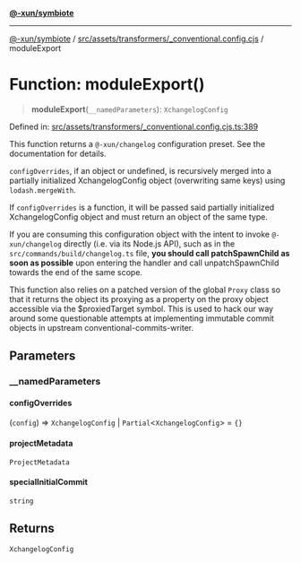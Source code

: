 [**@-xun/symbiote**](../../../../../README.md)

***

[@-xun/symbiote](../../../../../README.md) / [src/assets/transformers/\_conventional.config.cjs](../README.md) / moduleExport

# Function: moduleExport()

> **moduleExport**(`__namedParameters`): `XchangelogConfig`

Defined in: [src/assets/transformers/\_conventional.config.cjs.ts:389](https://github.com/Xunnamius/symbiote/blob/5baec034070630bef8d87e6af86e863ce8273a75/src/assets/transformers/_conventional.config.cjs.ts#L389)

This function returns a `@-xun/changelog` configuration preset. See the
documentation for details.

`configOverrides`, if an object or undefined, is recursively merged into a
partially initialized XchangelogConfig object (overwriting same keys)
using `lodash.mergeWith`.

If `configOverrides` is a function, it will be passed said partially
initialized XchangelogConfig object and must return an object of the
same type.

If you are consuming this configuration object with the intent to invoke
`@-xun/changelog` directly (i.e. via its Node.js API), such as in the
`src/commands/build/changelog.ts` file, **you should call
patchSpawnChild as soon as possible** upon entering the handler and
call unpatchSpawnChild towards the end of the same scope.

This function also relies on a patched version of the global `Proxy` class so
that it returns the object its proxying as a property on the proxy object
accessible via the $proxiedTarget symbol. This is used to hack our
way around some questionable attempts at implementing immutable commit
objects in upstream conventional-commits-writer.

## Parameters

### \_\_namedParameters

#### configOverrides

(`config`) => `XchangelogConfig` \| `Partial`\<`XchangelogConfig`\> = `{}`

#### projectMetadata

`ProjectMetadata`

#### specialInitialCommit

`string`

## Returns

`XchangelogConfig`
